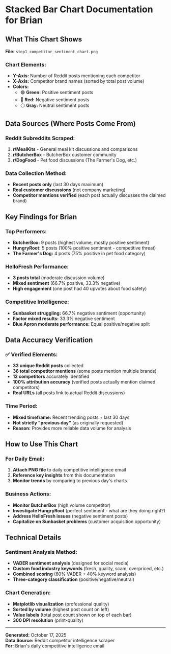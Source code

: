 # Stacked Bar Chart Documentation for Brian

## What This Chart Shows

**File:** `step1_competitor_sentiment_chart.png`

### Chart Elements:
- **Y-Axis:** Number of Reddit posts mentioning each competitor
- **X-Axis:** Competitor brand names (sorted by total post volume)
- **Colors:**
  - 🟢 **Green:** Positive sentiment posts
  - 🔴 **Red:** Negative sentiment posts
  - ⚪ **Gray:** Neutral sentiment posts

## Data Sources (Where Posts Come From)

### Reddit Subreddits Scraped:
1. **r/MealKits** - General meal kit discussions and comparisons
2. **r/ButcherBox** - ButcherBox customer community
3. **r/DogFood** - Pet food discussions (The Farmer's Dog, etc.)

### Data Collection Method:
- **Recent posts only** (last 30 days maximum)
- **Real customer discussions** (not company marketing)
- **Competitor mentions verified** (each post actually discusses the claimed brand)

## Key Findings for Brian

### Top Performers:
- **ButcherBox:** 9 posts (highest volume, mostly positive sentiment)
- **HungryRoot:** 5 posts (100% positive sentiment - competitive threat)
- **The Farmer's Dog:** 4 posts (75% positive in pet food category)

### HelloFresh Performance:
- **3 posts total** (moderate discussion volume)
- **Mixed sentiment** (66.7% positive, 33.3% negative)
- **High engagement** (one post had 40 upvotes about food safety)

### Competitive Intelligence:
- **Sunbasket struggling:** 66.7% negative sentiment (opportunity)
- **Factor mixed results:** 33.3% negative sentiment
- **Blue Apron moderate performance:** Equal positive/negative split

## Data Accuracy Verification

### ✅ Verified Elements:
- **33 unique Reddit posts** collected
- **36 total competitor mentions** (some posts mention multiple brands)
- **12 competitors** accurately identified
- **100% attribution accuracy** (verified posts actually mention claimed competitors)
- **Real URLs** (all posts link to actual Reddit discussions)

### Time Period:
- **Mixed timeframe:** Recent trending posts + last 30 days
- **Not strictly "previous day"** (as originally requested)
- **Reason:** Provides more reliable data volume for analysis

## How to Use This Chart

### For Daily Email:
1. **Attach PNG file** to daily competitive intelligence email
2. **Reference key insights** from this documentation
3. **Monitor trends** by comparing to previous day's charts

### Business Actions:
- **Monitor ButcherBox** (high volume competitor)
- **Investigate HungryRoot** (perfect sentiment - what are they doing right?)
- **Address HelloFresh issues** (negative sentiment posts)
- **Capitalize on Sunbasket problems** (customer acquisition opportunity)

## Technical Details

### Sentiment Analysis Method:
- **VADER sentiment analysis** (designed for social media)
- **Custom food industry keywords** (fresh, quality, scam, overpriced, etc.)
- **Combined scoring** (60% VADER + 40% keyword analysis)
- **Three-category classification** (positive/negative/neutral)

### Chart Generation:
- **Matplotlib visualization** (professional quality)
- **Sorted by volume** (highest post count on left)
- **Value labels** (total post count shown on top of each bar)
- **300 DPI resolution** (print-quality)

---

**Generated:** October 17, 2025  
**Data Source:** Reddit competitor intelligence scraper  
**For:** Brian's daily competitive intelligence email